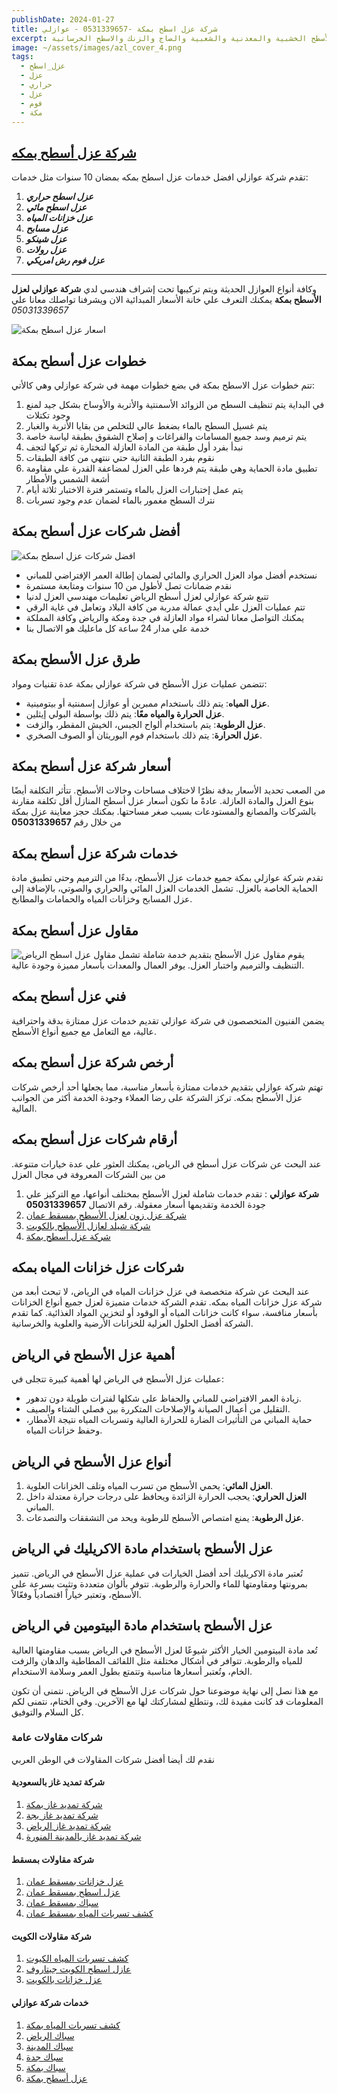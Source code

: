 ```yaml
---
publishDate: 2024-01-27
title: شركة عزل اسطح بمكة -0531339657 - عوازلي
excerpt: شركة عزل أسطح بمكة تقدم جميع خدمات العزل المائي والحراري للأسطح وخزانات المياه بمكه بضمان معتمد ومتابعة دورية لمدة سنة، نملك كافة الأدوات والأيدي المدربة التي تمنحنا الريادة والأفضلية في سوق العمل ونقدم عزل الأسطح المبلطة والغير مبلطة والأسطح الخشبية والمعدنية والشعبية والصاج والزنك والاسطح الخرسانية
image: ~/assets/images/azl_cover_4.png
tags:
  - عزل_اسطح
  - عزل
  - حراري
  - عزل
  - فوم
  - مكة
---
```


## [شركة عزل أسطح بمكه](https://awazly.com)

تقدم شركة عوازلي افضل خدمات عزل اسطح بمكه بمضان 10 سنوات مثل خدمات:

1. **_عزل اسطح حراري_**
2. **_عزل اسطح مائي_**
3. **_عزل خزانات المياه_**
4. **_عزل مسابح_**
5. **_عزل شينكو_**
6. **_عزل رولات_**
7. **_عزل فوم رش امريكي_**

---

وكافة أنواع العوازل الحديثة ويتم تركيبها تحت إشراف هندسي لدي **شركة عوازلي لعزل الأسطح بمكة** يمكنك التعرف علي خانة الأسعار المبدائية الان ويشرفنا تواصلك معانا علي _05031339657_

![اسعار عزل اسطح بمكة](~/assets/images/azl_pricing.png)

## خطوات عزل أسطح بمكة

تتم خطوات عزل الاسطح بمكة في بضع خطوات مهمة في شركة عوازلي وهي كالأتي:

1. في البداية يتم تنظيف السطح من الزوائد الأسمنتية والأتربة والأوساخ بشكل جيد لمنع وجود تكتلات
2. يتم غسيل السطح بالماء بضغط عالي للتخلص من بقايا الأتربة والغبار
3. يتم ترميم وسد جميع المسامات والفراغات و إصلاح الشقوق بطبقة لياسة خاصة
4. نبدأ بفرد أول طبقة من المادة العازلة المختارة ثم تركها لتجف
5. نقوم بفرد الطبقة الثانية حتي ننتهي من كافة الطبقات
6. تطبيق مادة الحماية وهي طبقة يتم فردها علي العزل لمضاعفة القدرة علي مقاومة أشعة الشمس والأمطار
7. يتم عمل إختبارات العزل بالماء وتستمر فترة الاختبار ثلاثة أيام
8. نترك السطح مغمور بالماء لضمان عدم وجود تسربات

## أفضل شركات عزل أسطح بمكة

![افضل شركات عزل اسطح بمكة](~/assets/images/image1.jpg)

- نستخدم أفضل مواد العزل الحراري والمائي لضمان إطالة العمر الإفتراضي للمباني
- نقدم ضمانات تصل لأطول من 10 سنوات ومتابعة مستمرة
- تتبع شركة عوازلي لعزل أسطح الرياض تعليمات مهندسي العزل لدنيا
- تتم عمليات العزل علي أيدي عمالة مدربة من كافة البلاد وتعامل في غاية الرقي
- يمكنك التواصل معانا لشراء مواد العازلة في جدة ومكة والرياض وكافة المملكة
- خدمة علي مدار 24 ساعة كل ماعليك هو الاتصال بنا

## طرق عزل الأسطح بمكة

تتضمن عمليات عزل الأسطح في شركة عوازلي بمكة عدة تقنيات ومواد:

- **عزل المياه**: يتم ذلك باستخدام ممبرين أو عوازل إسمنتية أو بيتومينية.
- **عزل الحرارة والمياه معًا**: يتم ذلك بواسطة البولي إيثلين.
- **عزل الرطوبة**: يتم باستخدام ألواح الجبس، الخيش المقطر، والزفت.
- **عزل الحرارة**: يتم ذلك باستخدام فوم اليوريثان أو الصوف الصخري.

## أسعار شركة عزل أسطح بمكة

من الصعب تحديد الأسعار بدقة نظرًا لاختلاف مساحات وحالات الأسطح. تتأثر التكلفة أيضًا بنوع العزل والمادة العازلة. عادةً ما تكون أسعار عزل أسطح المنازل أقل تكلفة مقارنة بالشركات والمصانع والمستودعات بسبب صغر مساحتها.
بمكنك حجز معاينة عزل بمكة من خلال رقم **05031339657**

## خدمات شركة عزل أسطح بمكة

تقدم شركة عوازلي بمكة جميع خدمات عزل الأسطح، بدءًا من الترميم وحتى تطبيق مادة الحماية الخاصة بالعزل. تشمل الخدمات العزل المائي والحراري والصوتي، بالإضافة إلى عزل المسابح وخزانات المياه والحمامات والمطابخ.

## مقاول عزل أسطح بمكة

![مقاول عزل اسطح الرياض](~/assets/images/28.png)
يقوم مقاول عزل الأسطح بتقديم خدمة شاملة تشمل التنظيف والترميم واختبار العزل. يوفر العمال والمعدات بأسعار مميزة وجودة عالية.

## فني عزل أسطح بمكه

يضمن الفنيون المتخصصون في شركة عوازلي تقديم خدمات عزل ممتازة بدقة واحترافية عالية، مع التعامل مع جميع أنواع الأسطح.

## أرخص شركة عزل أسطح بمكه

تهتم شركة عوازلي بتقديم خدمات ممتازة بأسعار مناسبة، مما يجعلها أحد أرخص شركات عزل الأسطح بمكه. تركز الشركة على رضا العملاء وجودة الخدمة أكثر من الجوانب المالية.

## أرقام شركات عزل أسطح بمكه

عند البحث عن شركات عزل أسطح في الرياض، يمكنك العثور علي عدة خيارات متنوعة.
من بين الشركات المعروفة في مجال العزل

1. **شركة عوازلي** : تقدم خدمات شاملة لعزل الأسطح بمختلف أنواعها، مع التركيز علي جودة الخدمة وتقديمها أسعار معقولة. رقم الاتصال **05031339657**
2. [شركة عزل زون لعزل الأسطح بمسقط عمان ](https://azlzone.com)
3. [شركة شيلد لعازل الأسطح بالكويت ](https://shelid.com)
4. [شركة عزل أسطح بمكة](https://awazly.com/azl_asth_mkh)

## شركات عزل خزانات المياه بمكه

عند البحث عن شركة متخصصة في عزل خزانات المياه في الرياض، لا تبحث أبعد من شركة عزل خزانات المياه بمكه. تقدم الشركة خدمات متميزة لعزل جميع أنواع الخزانات بأسعار منافسة، سواء كانت خزانات المياه أو الوقود أو لتخزين المواد الغذائية. كما تقدم الشركة أفضل الحلول العزلية للخزانات الأرضية والعلوية والخرسانية.

## أهمية عزل الأسطح في الرياض

عمليات عزل الأسطح في الرياض لها أهمية كبيرة تتجلى في:

- زيادة العمر الافتراضي للمباني والحفاظ على شكلها لفترات طويلة دون تدهور.
- التقليل من أعمال الصيانة والإصلاحات المتكررة بين فصلي الشتاء والصيف.
- حماية المباني من التأثيرات الضارة للحرارة العالية وتسربات المياه نتيجة الأمطار، وحفظ خزانات المياه.

## أنواع عزل الأسطح في الرياض

1. **العزل المائي**: يحمي الأسطح من تسرب المياه وتلف الخزانات العلوية.
2. **العزل الحراري**: يحجب الحرارة الزائدة ويحافظ على درجات حرارة معتدلة داخل المباني.
3. **عزل الرطوبة**: يمنع امتصاص الأسطح للرطوبة ويحد من التشققات والتصدعات.

## عزل الأسطح باستخدام مادة الاكريليك في الرياض

تُعتبر مادة الاكريليك أحد أفضل الخيارات في عملية عزل الأسطح في الرياض. تتميز بمرونتها ومقاومتها للماء والحرارة والرطوبة. تتوفر بألوان متعددة وتثبت بسرعة على الأسطح، وتعتبر خياراً اقتصادياً وفعّالاً.

## عزل الأسطح باستخدام مادة البيتومين في الرياض

تُعد مادة البيتومين الخيار الأكثر شيوعًا لعزل الأسطح في الرياض بسبب مقاومتها العالية للمياه والرطوبة. تتوافر في أشكال مختلفة مثل اللفائف المطاطية والدهان والزفت الخام، وتُعتبر أسعارها مناسبة وتتمتع بطول العمر وسلامة الاستخدام.

مع هذا نصل إلى نهاية موضوعنا حول شركات عزل الأسطح في الرياض. نتمنى أن تكون المعلومات قد كانت مفيدة لك، ونتطلع لمشاركتك لها مع الآخرين. وفي الختام، نتمنى لكم كل السلام والتوفيق.

### شركات مقاولات عامة

نقدم لك أيضا أفضل شركات المقاولات في الوطن العربي

#### شركة تمديد غاز بالسعودية

1. [شركة تمديد غاز بمكة](https://emdadelgaz.com/tmdyd-alghaz-almrkzy-bmkh)
2. [شركة تمديد غاز بجة](https://emdadelgaz.com/tmdyd-alghaz-almrkzy-jdh)
3. [شركة تمديد غاز الرياض](https://emdadelgaz.com/tmdyd-alghaz-almrkzy-balryadh)
4. [شركة تمديد غاز بالمدينة المنورة](https://emdadelgaz.com/tmdyd-alghaz-almrkzy-balmdnyh)

#### شركة مقاولات بمسقط

1. [عزل خزانات بمسقط عمان](https://azlzone.com/azl_khzanat_bmsqt)
2. [عزل اسطح بمسقط عمان](https://azlzone.com/azl_asth_bmsqt)
3. [سباك بمسقط عمان](https://azlzone.com/sbak_bmsqt)
4. [كشف تسربات المياه بمسقط عمان](https://azlzone.com/kshf_tsrbat_almyah_bmsqt)

#### شركة مقاولات الكويت

1. [كشف تسربات المياه الكيوت](https://shelid.com/kshf_tsrbat_almyah_balkwyt)
2. [عازل اسطح الكويت جيتاروف](https://shelid.com/azl_asth_balkwyt)
3. [عزل خزانات بالكويت](https://shelid.com/azl_khzanat_balkwyt)

#### خدمات شركة عوازلي

1. [كشف تسربات المياه بمكة](https://awazly.com/kshf_tsrbat_almyah_bmkh)
2. [سباك الرياض](https://awazly.com/sbak_balryadh)
3. [سباك المدينة](https://awazly.com/sbak_balmdynh)
4. [سباك جدة](https://awazly.com/sbak_bjdh)
5. [سباك بمكة](https://awazly.com/sbak_bmkh_)
6. [عزل أسطح بمكة](https://awazly.com/azl_asth_mkh)

